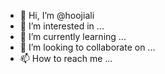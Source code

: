 - 👋 Hi, I’m @hoojiali
- 👀 I’m interested in ...
- 🌱 I’m currently learning ...
- 💞️ I’m looking to collaborate on ...
- 📫 How to reach me ...

<!---
hoojiali/hoojiali is a ✨ special ✨ repository because its `README.md` (this file) appears on your GitHub profile.
You can click the Preview link to take a look at your changes.
--->
